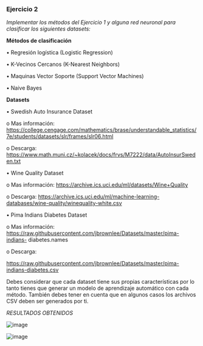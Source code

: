 ### Ejercicio 2

*Implementar los métodos del Ejercicio 1 y alguna red neuronal para clasificar los
siguientes datasets:*

**Métodos de clasificación**

• Regresión logística (Logistic Regression)

• K-Vecinos Cercanos (K-Nearest Neighbors)

• Maquinas Vector Soporte (Support Vector Machines)

• Naive Bayes

**Datasets**

• Swedish Auto Insurance Dataset

o Mas información:
https://college.cengage.com/mathematics/brase/understandable_statistics/7e/students/datasets/slr/frames/slr06.html

o Descarga:
https://www.math.muni.cz/~kolacek/docs/frvs/M7222/data/AutoInsurSweden.txt

• Wine Quality Dataset

o Mas información: https://archive.ics.uci.edu/ml/datasets/Wine+Quality

o Descarga:
https://archive.ics.uci.edu/ml/machine-learning-databases/wine-quality/winequality-white.csv

• Pima Indians Diabetes Dataset

o Mas información:
https://raw.githubusercontent.com/jbrownlee/Datasets/master/pima-indians-
diabetes.names

o Descarga:

https://raw.githubusercontent.com/jbrownlee/Datasets/master/pima-indians-diabetes.csv

Debes considerar que cada dataset tiene sus propias características por lo tanto tienes que generar un
modelo de aprendizaje automático con cada método. También debes tener en cuenta que en algunos
casos los archivos CSV deben ser generados por ti.

_RESULTADOS OBTENIDOS_

![image](https://github.com/Lizethatx/Seminario-IA-II/assets/75290686/362a1c11-1f66-419f-b5f4-0790e111e08f)

![image](https://github.com/Lizethatx/Seminario-IA-II/assets/75290686/96aadc1c-e010-4929-bdaa-5fa04116995d)

